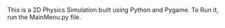 This is a 2D Physics Simulation built using Python and Pygame. To Run it, run the MainMenu.py file.
